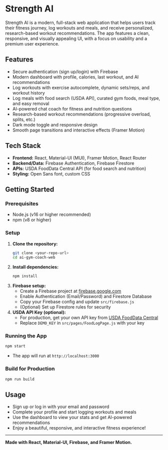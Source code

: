 # Strength AI

Strength AI is a modern, full-stack web application that helps users track their fitness journey, log workouts and meals, and receive personalized, research-based workout recommendations. The app features a clean, responsive, and visually appealing UI, with a focus on usability and a premium user experience.

## Features
- Secure authentication (sign up/login) with Firebase
- Modern dashboard with profile, calories, last workout, and AI recommendations
- Log workouts with exercise autocomplete, dynamic sets/reps, and workout history
- Log meals with food search (USDA API), curated gym foods, meal type, and easy removal
- AI-powered chat coach for fitness and nutrition questions
- Research-based workout recommendations (progressive overload, splits, etc.)
- Dark mode toggle and responsive design
- Smooth page transitions and interactive effects (Framer Motion)

## Tech Stack
- **Frontend:** React, Material-UI (MUI), Framer Motion, React Router
- **Backend/Data:** Firebase Authentication, Firebase Firestore
- **APIs:** USDA FoodData Central API (for food search and nutrition)
- **Styling:** Open Sans font, custom CSS

## Getting Started

### Prerequisites
- Node.js (v16 or higher recommended)
- npm (v8 or higher)

### Setup
1. **Clone the repository:**
   ```bash
   git clone <your-repo-url>
   cd ai-gym-coach-web
   ```
2. **Install dependencies:**
   ```bash
   npm install
   ```
3. **Firebase setup:**
   - Create a Firebase project at [firebase.google.com](https://firebase.google.com/)
   - Enable Authentication (Email/Password) and Firestore Database
   - Copy your Firebase config and update `src/firebase.js`
   - (Optional) Set up Firestore rules for security
4. **USDA API Key (optional):**
   - For production, get your own API key from [USDA FoodData Central](https://fdc.nal.usda.gov/api-key-signup.html)
   - Replace `DEMO_KEY` in `src/pages/FoodLogPage.js` with your key

### Running the App
```bash
npm start
```
- The app will run at `http://localhost:3000`

### Build for Production
```bash
npm run build
```

## Usage
- Sign up or log in with your email and password
- Complete your profile and start logging workouts and meals
- Use the dashboard to view your stats and get AI-powered recommendations
- Enjoy a beautiful, responsive, and interactive fitness experience!

---

**Made with React, Material-UI, Firebase, and Framer Motion.** 